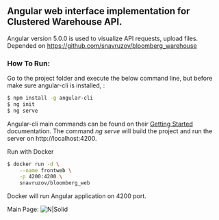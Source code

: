 ## Angular web interface implementation for Clustered Warehouse API.

Angular version 5.0.0 is used to visualize API requests, upload files.
Depended on https://github.com/snavruzov/bloomberg_warehouse

### How To Run:
Go to the project folder and execute the below command line, but before make sure angular-cli is installed, : 
```sh
$ npm install -g angular-cli
$ ng init
$ ng serve
```
Angular-cli main commands can be found on their [Getting Started](https://angular.io/guide/quickstart) documentation.
The command *ng serve* will build the project and run the server on http://localhost:4200.

Run with Docker
```sh
$ docker run -d \
    --name frontweb \
    -p 4200:4200 \ 
    snavruzov/bloomberg_web
```
Docker will run Angular application on 4200 port.

Main Page:
![N|Solid](http://res.cloudinary.com/dapw81cmq/image/upload/v1515668949/screenshot-1_dcdox9.png)
